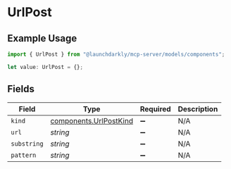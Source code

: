 # UrlPost

## Example Usage

```typescript
import { UrlPost } from "@launchdarkly/mcp-server/models/components";

let value: UrlPost = {};
```

## Fields

| Field                                                            | Type                                                             | Required                                                         | Description                                                      |
| ---------------------------------------------------------------- | ---------------------------------------------------------------- | ---------------------------------------------------------------- | ---------------------------------------------------------------- |
| `kind`                                                           | [components.UrlPostKind](../../models/components/urlpostkind.md) | :heavy_minus_sign:                                               | N/A                                                              |
| `url`                                                            | *string*                                                         | :heavy_minus_sign:                                               | N/A                                                              |
| `substring`                                                      | *string*                                                         | :heavy_minus_sign:                                               | N/A                                                              |
| `pattern`                                                        | *string*                                                         | :heavy_minus_sign:                                               | N/A                                                              |